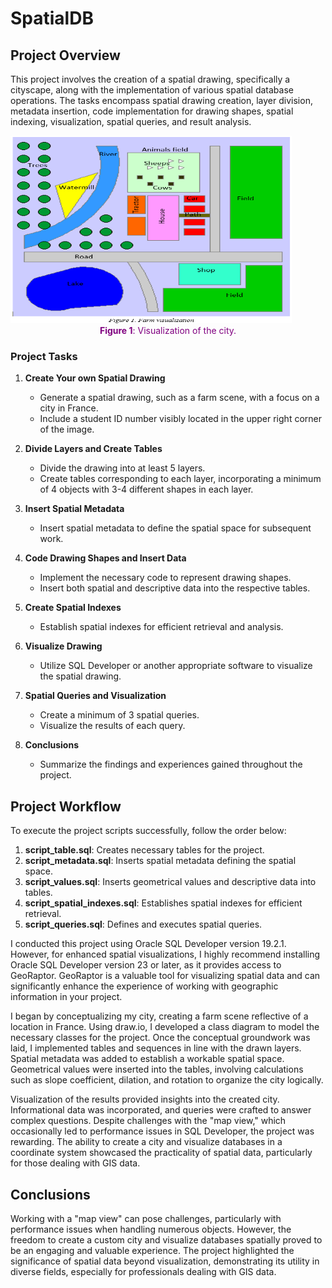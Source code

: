 # SpatialDB

## Project Overview

This project involves the creation of a spatial drawing, specifically a cityscape, along with the implementation of various spatial database operations. The tasks encompass spatial drawing creation, layer division, metadata insertion, code implementation for drawing shapes, spatial indexing, visualization, spatial queries, and result analysis.

<img src="image\Fig1 visualization.png" style="width:450px;height:300px;">
<caption><center><font color='purple'><b>Figure 1</b>: Visualization of the city.</font></center></caption>

### Project Tasks

1. **Create Your own Spatial Drawing**
   - Generate a spatial drawing, such as a farm scene, with a focus on a city in France.
   - Include a student ID number visibly located in the upper right corner of the image.

2. **Divide Layers and Create Tables**
   - Divide the drawing into at least 5 layers.
   - Create tables corresponding to each layer, incorporating a minimum of 4 objects with 3-4 different shapes in each layer.

3. **Insert Spatial Metadata**
   - Insert spatial metadata to define the spatial space for subsequent work.

4. **Code Drawing Shapes and Insert Data**
   - Implement the necessary code to represent drawing shapes.
   - Insert both spatial and descriptive data into the respective tables.

5. **Create Spatial Indexes**
   - Establish spatial indexes for efficient retrieval and analysis.

6. **Visualize Drawing**
   - Utilize SQL Developer or another appropriate software to visualize the spatial drawing.

7. **Spatial Queries and Visualization**
   - Create a minimum of 3 spatial queries.
   - Visualize the results of each query.

8. **Conclusions**
   - Summarize the findings and experiences gained throughout the project.

## Project Workflow

To execute the project scripts successfully, follow the order below:

1. **script_table.sql**: Creates necessary tables for the project.
2. **script_metadata.sql**: Inserts spatial metadata defining the spatial space.
3. **script_values.sql**: Inserts geometrical values and descriptive data into tables.
4. **script_spatial_indexes.sql**: Establishes spatial indexes for efficient retrieval.
5. **script_queries.sql**: Defines and executes spatial queries.

I conducted this project using Oracle SQL Developer version 19.2.1. However, for enhanced spatial visualizations, I highly recommend installing Oracle SQL Developer version 23 or later, as it provides access to GeoRaptor. GeoRaptor is a valuable tool for visualizing spatial data and can significantly enhance the experience of working with geographic information in your project.

I began by conceptualizing my city, creating a farm scene reflective of a location in France. Using draw.io, I developed a class diagram to model the necessary classes for the project. Once the conceptual groundwork was laid, I implemented tables and sequences in line with the drawn layers. Spatial metadata was added to establish a workable spatial space. Geometrical values were inserted into the tables, involving calculations such as slope coefficient, dilation, and rotation to organize the city logically.

Visualization of the results provided insights into the created city. Informational data was incorporated, and queries were crafted to answer complex questions. Despite challenges with the "map view," which occasionally led to performance issues in SQL Developer, the project was rewarding. The ability to create a city and visualize databases in a coordinate system showcased the practicality of spatial data, particularly for those dealing with GIS data.

## Conclusions

Working with a "map view" can pose challenges, particularly with performance issues when handling numerous objects. However, the freedom to create a custom city and visualize databases spatially proved to be an engaging and valuable experience. The project highlighted the significance of spatial data beyond visualization, demonstrating its utility in diverse fields, especially for professionals dealing with GIS data.

